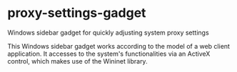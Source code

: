 # proxy-settings-gadget
Windows sidebar gadget for quickly adjusting system proxy settings

This Windows sidebar gadget works according to the model of a web client application. It accesses to the system's functionalities via an ActiveX control, which makes use of the Wininet library.